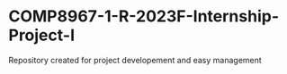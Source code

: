 # COMP8967-1-R-2023F-Internship-Project-I
Repository created for project developement and easy management
